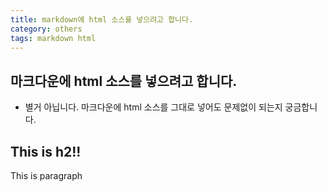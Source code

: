 ```yaml
---
title: markdown에 html 소스를 넣으려고 합니다. 
category: others
tags: markdown html 
---
```


## 마크다운에 html 소스를 넣으려고 합니다. 

- 별거 아닙니다. 마크다운에 html 소스를 그대로 넣어도 문제없이 되는지 궁금합니다. 


<h2>This is h2!!</h2>

<p> This is paragraph</p>
